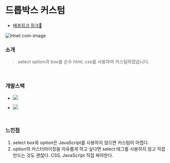 # 드롭박스 커스텀

- [배포링크 링크🐤](https://chuhoon.github.io/select-box-custom/)

![Hnet com-image](https://user-images.githubusercontent.com/68219145/165701969-6e971dcf-d2ec-4687-ab71-3717eb46b07f.gif)

### 소개

> select option과 box를 순수 html, css를 사용하여 커스텀하였습니다.

<br>

### 개발스택

- <img src="https://img.shields.io/badge/HTML5-E34F26?style=flat-square&logo=HTML5&logoColor=white"/></a>

- <img src="https://img.shields.io/badge/CSS3-1572B6?style=flat-square&logo=CSS3&logoColor=white"/></a>

<br>

### 느낀점

1. select box와 option은 JavaScript를 사용하지 않으면 커스텀이 어렵다.
2. option의 커스터마이징을 자유롭게 하고 싶다면 select 태그를 사용하지 않고 직접 만드는 것도 괜찮다. CSS, JavaScript 직접 짜야한다.
